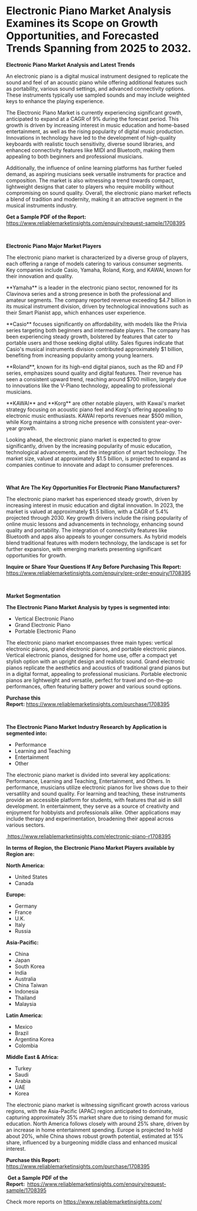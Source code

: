 <p><h1>Electronic Piano Market Analysis Examines its Scope on Growth Opportunities, and Forecasted Trends Spanning from 2025 to 2032.</h1></p><p><strong>Electronic Piano Market Analysis and Latest Trends</strong></p>
<p><p>An electronic piano is a digital musical instrument designed to replicate the sound and feel of an acoustic piano while offering additional features such as portability, various sound settings, and advanced connectivity options. These instruments typically use sampled sounds and may include weighted keys to enhance the playing experience. </p><p>The Electronic Piano Market is currently experiencing significant growth, anticipated to expand at a CAGR of 9% during the forecast period. This growth is driven by increasing interest in music education and home-based entertainment, as well as the rising popularity of digital music production. Innovations in technology have led to the development of high-quality keyboards with realistic touch sensitivity, diverse sound libraries, and enhanced connectivity features like MIDI and Bluetooth, making them appealing to both beginners and professional musicians. </p><p>Additionally, the influence of online learning platforms has further fueled demand, as aspiring musicians seek versatile instruments for practice and composition. The market is also witnessing a trend towards compact, lightweight designs that cater to players who require mobility without compromising on sound quality. Overall, the electronic piano market reflects a blend of tradition and modernity, making it an attractive segment in the musical instruments industry.</p></p>
<p><strong>Get a Sample PDF of the Report:&nbsp;</strong> <a href="https://www.reliablemarketinsights.com/enquiry/request-sample/1708395?utm_campaign=1904&utm_medium=2&utm_source=Github&utm_content=ia&utm_term=05022025&utm_id=electronic-piano">https://www.reliablemarketinsights.com/enquiry/request-sample/1708395</a></p>
<p>&nbsp;</p>
<p><strong>Electronic Piano Major Market Players</strong></p>
<p><p>The electronic piano market is characterized by a diverse group of players, each offering a range of models catering to various consumer segments. Key companies include Casio, Yamaha, Roland, Korg, and KAWAI, known for their innovation and quality.</p><p>**Yamaha** is a leader in the electronic piano sector, renowned for its Clavinova series and a strong presence in both the professional and amateur segments. The company reported revenue exceeding $4.7 billion in its musical instrument division, driven by technological innovations such as their Smart Pianist app, which enhances user experience.</p><p>**Casio** focuses significantly on affordability, with models like the Privia series targeting both beginners and intermediate players. The company has been experiencing steady growth, bolstered by features that cater to portable users and those seeking digital utility. Sales figures indicate that Casio's musical instruments division contributed approximately $1 billion, benefiting from increasing popularity among young learners.</p><p>**Roland**, known for its high-end digital pianos, such as the RD and FP series, emphasizes sound quality and digital features. Their revenue has seen a consistent upward trend, reaching around $700 million, largely due to innovations like the V-Piano technology, appealing to professional musicians.</p><p>**KAWAI** and **Korg** are other notable players, with Kawai's market strategy focusing on acoustic piano feel and Korg's offering appealing to electronic music enthusiasts. KAWAI reports revenues near $500 million, while Korg maintains a strong niche presence with consistent year-over-year growth.</p><p>Looking ahead, the electronic piano market is expected to grow significantly, driven by the increasing popularity of music education, technological advancements, and the integration of smart technology. The market size, valued at approximately $1.5 billion, is projected to expand as companies continue to innovate and adapt to consumer preferences.</p></p>
<p>&nbsp;</p>
<p><strong>What Are The Key Opportunities For Electronic Piano Manufacturers?</strong></p>
<p><p>The electronic piano market has experienced steady growth, driven by increasing interest in music education and digital innovation. In 2023, the market is valued at approximately $1.5 billion, with a CAGR of 5.4% projected through 2030. Key growth drivers include the rising popularity of online music lessons and advancements in technology, enhancing sound quality and portability. The integration of connectivity features like Bluetooth and apps also appeals to younger consumers. As hybrid models blend traditional features with modern technology, the landscape is set for further expansion, with emerging markets presenting significant opportunities for growth.</p></p>
<p><strong>Inquire or Share Your Questions If Any Before Purchasing This Report:</strong> <a href="https://www.reliablemarketinsights.com/enquiry/pre-order-enquiry/1708395?utm_campaign=1904&utm_medium=2&utm_source=Github&utm_content=ia&utm_term=05022025&utm_id=electronic-piano">https://www.reliablemarketinsights.com/enquiry/pre-order-enquiry/1708395</a></p>
<p>&nbsp;</p>
<p><strong>Market Segmentation</strong></p>
<p><strong>The Electronic Piano Market Analysis by types is segmented into:</strong></p>
<p><ul><li>Vertical Electronic Piano</li><li>Grand Electronic Piano</li><li>Portable Electronic Piano</li></ul></p>
<p><p>The electronic piano market encompasses three main types: vertical electronic pianos, grand electronic pianos, and portable electronic pianos. Vertical electronic pianos, designed for home use, offer a compact yet stylish option with an upright design and realistic sound. Grand electronic pianos replicate the aesthetics and acoustics of traditional grand pianos but in a digital format, appealing to professional musicians. Portable electronic pianos are lightweight and versatile, perfect for travel and on-the-go performances, often featuring battery power and various sound options.</p></p>
<p><strong>Purchase this Report:&nbsp;</strong><a href="https://www.reliablemarketinsights.com/purchase/1708395?utm_campaign=1904&utm_medium=2&utm_source=Github&utm_content=ia&utm_term=05022025&utm_id=electronic-piano">https://www.reliablemarketinsights.com/purchase/1708395</a></p>
<p>&nbsp;</p>
<p><strong>The Electronic Piano Market Industry Research by Application is segmented into:</strong></p>
<p><ul><li>Performance</li><li>Learning and Teaching</li><li>Entertainment</li><li>Other</li></ul></p>
<p><p>The electronic piano market is divided into several key applications: Performance, Learning and Teaching, Entertainment, and Others. In performance, musicians utilize electronic pianos for live shows due to their versatility and sound quality. For learning and teaching, these instruments provide an accessible platform for students, with features that aid in skill development. In entertainment, they serve as a source of creativity and enjoyment for hobbyists and professionals alike. Other applications may include therapy and experimentation, broadening their appeal across various sectors.</p></p>
<p><a href="https://www.reliablemarketinsights.com/electronic-piano-r1708395?utm_campaign=1904&utm_medium=2&utm_source=Github&utm_content=ia&utm_term=05022025&utm_id=electronic-piano">&nbsp;https://www.reliablemarketinsights.com/electronic-piano-r1708395</a></p>
<p><strong>In terms of Region, the Electronic Piano Market Players available by Region are:</strong></p>
<p>
    <p> <strong> North America: </strong>
        <ul>
            <li>United States</li>
            <li>Canada</li>
        </ul>
        </p> 
    <p> <strong> Europe: </strong>
        <ul>
            <li>Germany</li>
            <li>France</li>
            <li>U.K.</li>
            <li>Italy</li>
            <li>Russia</li>
        </ul>
        </p> 
    <p> <strong> Asia-Pacific: </strong>
        <ul>
            <li>China</li>
            <li>Japan</li>
            <li>South Korea</li>
            <li>India</li>
            <li>Australia</li>
            <li>China Taiwan</li>
            <li>Indonesia</li>
            <li>Thailand</li>
            <li>Malaysia</li>
        </ul>
        </p> 
    <p> <strong> Latin America: </strong>
        <ul>
            <li>Mexico</li>
            <li>Brazil</li>
            <li>Argentina Korea</li>
            <li>Colombia</li>
        </ul>
        </p> 
    <p> <strong> Middle East & Africa: </strong>
        <ul>
            <li>Turkey</li>
            <li>Saudi</li>
            <li>Arabia</li>
            <li>UAE</li>
            <li>Korea</li>
        </ul>
    </p>
    </p>
<p><p>The electronic piano market is witnessing significant growth across various regions, with the Asia-Pacific (APAC) region anticipated to dominate, capturing approximately 35% market share due to rising demand for music education. North America follows closely with around 25% share, driven by an increase in home entertainment spending. Europe is projected to hold about 20%, while China shows robust growth potential, estimated at 15% share, influenced by a burgeoning middle class and enhanced musical interest.</p></p>
<p><strong>Purchase this Report: </strong><a href="https://www.reliablemarketinsights.com/purchase/1708395?utm_campaign=1904&utm_medium=2&utm_source=Github&utm_content=ia&utm_term=05022025&utm_id=electronic-piano">https://www.reliablemarketinsights.com/purchase/1708395</a></p>
<p>&nbsp;<strong>Get a Sample PDF of the Report:&nbsp;&nbsp;</strong><a href="https://www.reliablemarketinsights.com/enquiry/request-sample/1708395?utm_campaign=1904&utm_medium=2&utm_source=Github&utm_content=ia&utm_term=05022025&utm_id=electronic-piano">https://www.reliablemarketinsights.com/enquiry/request-sample/1708395</a></p>
<p><strong></strong></p>
<p>Check more reports on <a href="https://www.reliablemarketinsights.com/?utm_campaign=1904&utm_medium=2&utm_source=Github&utm_content=ia&utm_term=05022025&utm_id=electronic-piano">https://www.reliablemarketinsights.com/</a></p>